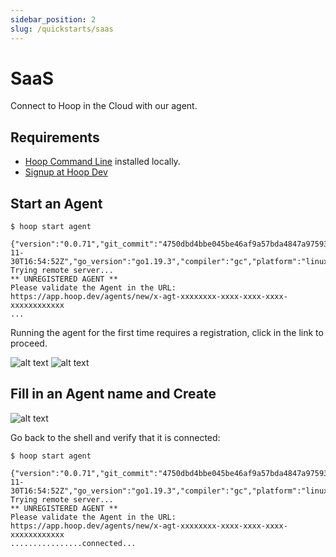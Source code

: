 ```yaml
---
sidebar_position: 2
slug: /quickstarts/saas
---
```


# SaaS

Connect to Hoop in the Cloud with our agent.

## Requirements

- [Hoop Command Line](./cli.md) installed locally.
- [Signup at Hoop Dev](https://app.hoop.dev)

## Start an Agent

```shell
$ hoop start agent

{"version":"0.0.71","git_commit":"4750dbd4bbe045be46af9a57bda4847a97593f80","build_date":"2022-11-30T16:54:52Z","go_version":"go1.19.3","compiler":"gc","platform":"linux/amd64"}
Trying remote server...
** UNREGISTERED AGENT **
Please validate the Agent in the URL: https://app.hoop.dev/agents/new/x-agt-xxxxxxxx-xxxx-xxxx-xxxx-xxxxxxxxxxxx
...
```

Running the agent for the first time requires a registration, click in the link to proceed.

![alt text](https://hoopartifacts.s3.amazonaws.com/screenshots/hoop/term-copy-agent-url.png)
![alt text](https://hoopartifacts.s3.amazonaws.com/screenshots/hoop/browser-copy-agent-url.png)

## Fill in an Agent name and Create

![alt text](https://hoopartifacts.s3.amazonaws.com/screenshots/hoop/browser-new-agent.png)

Go back to the shell and verify that it is connected:
```shell
$ hoop start agent

{"version":"0.0.71","git_commit":"4750dbd4bbe045be46af9a57bda4847a97593f80","build_date":"2022-11-30T16:54:52Z","go_version":"go1.19.3","compiler":"gc","platform":"linux/amd64"}
Trying remote server...
** UNREGISTERED AGENT **
Please validate the Agent in the URL: https://app.hoop.dev/agents/new/x-agt-xxxxxxxx-xxxx-xxxx-xxxx-xxxxxxxxxxxx
................connected...
```
